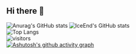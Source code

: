 ## Hi there 👋
![Anurag's GitHub stats](https://github-readme-stats.vercel.app/api?username=W-ake)
![IceEnd's GitHub stats](https://github-immortality.vercel.app/api?username=W-ake)
<br/>
![Top Langs](https://github-readme-stats.vercel.app/api/top-langs/?username=W-ake)
<br/>
![visitors](https://visitor-badge.glitch.me/badge?page_id=W-ake&left_color=green&right_color=red)
<br/>
[![Ashutosh's github activity graph](https://github-readme-activity-graph.vercel.app/graph?username=W-ake&theme=tokyo-night)](https://github.com/ashutosh00710/github-readme-activity-graph)
<br/>




<!--
**W-ake/W-ake** is a ✨ _special_ ✨ repository because its `README.md` (this file) appears on your GitHub profile.

Here are some ideas to get you started:

- 🔭 I’m currently working on ...
- 🌱 I’m currently learning ...
- 👯 I’m looking to collaborate on ...
- 🤔 I’m looking for help with ...
- 💬 Ask me about ...
- 📫 How to reach me: ...
- 😄 Pronouns: ...
- ⚡ Fun fact: ...
-->
